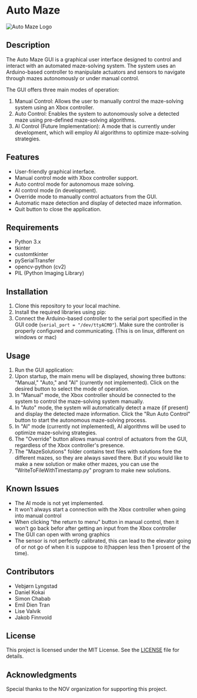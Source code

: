 # Auto Maze

![Auto Maze Logo]((https://upload.wikimedia.org/wikipedia/commons/thumb/6/62/National-Oilwell-Varco-Logo.svg/1920px-National-Oilwell-Varco-Logo.svg.png))

## Description

The Auto Maze GUI is a graphical user interface designed to control and interact with an automated maze-solving system. The system uses an Arduino-based controller to manipulate actuators and sensors to navigate through mazes autonomously or under manual control.

The GUI offers three main modes of operation:
1. Manual Control: Allows the user to manually control the maze-solving system using an Xbox controller.
2. Auto Control: Enables the system to autonomously solve a detected maze using pre-defined maze-solving algorithms.
3. AI Control (Future Implementation): A mode that is currently under development, which will employ AI algorithms to optimize maze-solving strategies.

## Features

- User-friendly graphical interface.
- Manual control mode with Xbox controller support.
- Auto control mode for autonomous maze solving.
- AI control mode (in development).
- Override mode to manually control actuators from the GUI.
- Automatic maze detection and display of detected maze information.
- Quit button to close the application.

## Requirements

- Python 3.x
- tkinter
- customtkinter
- pySerialTransfer
- opencv-python (cv2)
- PIL (Python Imaging Library)

## Installation

1. Clone this repository to your local machine.
2. Install the required libraries using pip:
3. Connect the Arduino-based controller to the serial port specified in the GUI code (`serial_port = "/dev/ttyACM0"`). Make sure the controller is properly configured and communicating. (This is on linux, different on windows or mac)

## Usage

1. Run the GUI application:
2. Upon startup, the main menu will be displayed, showing three buttons: "Manual," "Auto," and "AI" (currently not implemented). Click on the desired button to select the mode of operation.
3. In "Manual" mode, the Xbox controller should be connected to the system to control the maze-solving system manually.
4. In "Auto" mode, the system will automatically detect a maze (if present) and display the detected maze information. Click the "Run Auto Control" button to start the autonomous maze-solving process.
5. In "AI" mode (currently not implemented), AI algorithms will be used to optimize maze-solving strategies.
6. The "Override" button allows manual control of actuators from the GUI, regardless of the Xbox controller's presence.
7. The "MazeSolutions" folder contains text files with solutions fore the different mazes, so they are always saved there. But if you would like to make a new solution or make other mazes, you can use the "WriteToFileWithTimestamp.py" program to make new solutions.

## Known Issues

- The AI mode is not yet implemented.
- It won't always start a connection with the Xbox controller when going into manual control
- When clicking "the return to menu" button in manual control, then it won't go back befor after getting an input from the Xbox controller
- The GUI can open with wrong graphics
- The sensor is not perfectly calibrated, this can lead to the elevator going of or not go of when it is suppose to it(happen less then 1 prosent of the time).

## Contributors

- Vebjørn Lyngstad
- Daniel Kokai
- Simon Chabab
- Emil Dien Tran
- Lise Valvik
- Jakob Finnvold

## License

This project is licensed under the MIT License. See the [LICENSE](/path/to/LICENSE) file for details.

## Acknowledgments

Special thanks to the NOV organization for supporting this project.
